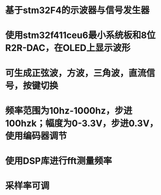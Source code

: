 # 基于stm32F4的示波器与信号发生器
# 使用stm32f411ceu6最小系统板和8位R2R-DAC，在OLED上显示波形
# 可生成正弦波，方波，三角波，直流信号，按键切换
# 频率范围为10hz-1000hz，步进100hzk；幅度为0-3.3V，步进0.3V，使用编码器调节
# 使用DSP库进行fft测量频率
# 采样率可调
